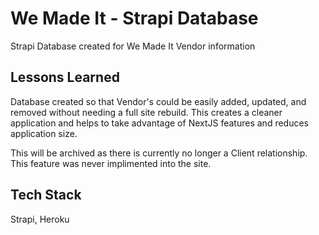 
# We Made It - Strapi Database

Strapi Database created for We Made It Vendor information


## Lessons Learned

Database created so that Vendor's could be easily added, updated, and removed without needing a full site rebuild. This creates a cleaner application and helps to take advantage of NextJS features and reduces application size.

This will be archived as there is currently no longer a Client relationship. This feature was never implimented into the site.
  
## Tech Stack

Strapi, Heroku
